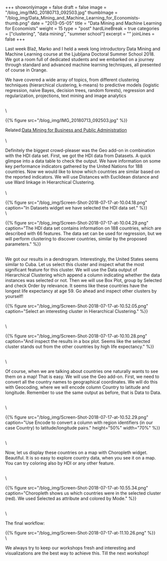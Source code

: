 +++
showonlyimage = false
draft = false
image = "/blog_img/IMG_20180713_092503.jpg"
thumbImage = "/blog_img/Data_Mining_and_Machine_Learning_for_Economists-thumb.png"
date = "2013-05-05"
title = "Data Mining and Machine Learning for Economists"
weight = 15
type = "post"
hardLineBreak = true 
categories = ["clustering", "data mining", "summer school"]
excerpt = ""
joinLines = false
+++

Last week Blaž, Marko and I held a week long introductory Data Mining and Machine Learning course at the Ljubljana Doctoral Summer School 2018. We got a room full of dedicated students and we embarked on a journey through standard and advanced machine learning techniques, all presented of course in Orange.
<!--more-->


We have covered a wide array of topics, from different clustering techniques (hierarchical clustering, k-means) to predictive models (logistic regression, naive Bayes, decision trees, random forests), regression and regularization, projections, text mining and image analytics

\
\

{{% figure src="/blog_img/IMG_20180713_092503.jpg"  %}}


Related:[Data Mining for Business and Public Administration](https://blog.biolab.si/2017/11/17/data-mining-business-public-administration)
\
\
\


Definitely the biggest crowd-pleaser was the Geo add-on in combination with the HDI data set. First, we got the HDI data from Datasets. A quick glimpse into a data table to check the output. We have information on some key performance indicators gathered by the United Nations for 188 countries. Now we would like to know which countries are similar based on the reported indicators. We will use Distances with Euclidean distance and use Ward linkage in Hierarchical Clustering.
\
\
\


{{% figure src="/blog_img/Screen-Shot-2018-07-17-at-10.04.18.png" caption="In Datasets widget we have selected the HDI data set." %}}
\
\

{{% figure src="/blog_img/Screen-Shot-2018-07-17-at-10.04.29.png" caption="The HDI data set contains information on 188 countries, which are described with 66 features. The data set can be used for regression, but we will perform clustering to discover countries, similar by the proposed parameters." %}}

\
We got our results in a dendrogram. Interestingly, the United States seems similar to Cuba. Let us select this cluster and inspect what the most significant feature for this cluster. We will use the Data output of Hierarchical Clustering which append a column indicating whether the data instances was selected or not. Then we will use Box Plot, group by Selected and check Order by relevance. It seems like these countries have the longest life expectancy at age 59. Go ahead and inspect other clusters by yourself!



{{% figure src="/blog_img/Screen-Shot-2018-07-17-at-10.52.05.png" caption="Select an interesting cluster in Hierarchical Clustering." %}}

\
\

{{% figure src="/blog_img/Screen-Shot-2018-07-17-at-10.10.28.png" caption="And inspect the results in a box plot. Seems like the selected cluster stands out from the other countries by high life expectancy." %}}

\
\

Of course, when we are talking about countries one naturally wants to see them on a map! That is easy. We will use the Geo add-on. First, we need to convert all the country names to geographical coordinates. We will do this with Geocoding, where we will encode column Country to latitude and longitude. Remember to use the same output as before, that is Data to Data.

\
\

{{% figure src="/blog_img/Screen-Shot-2018-07-17-at-10.52.29.png" caption="Use Encode to convert a column with region identifiers (in our case Country) to latitude/longitude pairs." height="50%" width="70%" %}}

\
\

Now, let us display these countries on a map with Choropleth widget. Beautiful. It is so easy to explore country data, when you see it on a map. You can try coloring also by HDI or any other feature.

\
\


{{% figure src="/blog_img/Screen-Shot-2018-07-17-at-10.55.34.png" caption="Choropleth shows us which countries were in the selected cluster (red). We used Selected as attribute and colored by Mode." %}}

\
\

The final workflow:


{{% figure src="/blog_img/Screen-Shot-2018-07-17-at-11.10.26.png" %}}
\
\

We always try to keep our workshops fresh and interesting and visualizations are the best way to achieve this. Till the next workshop!









